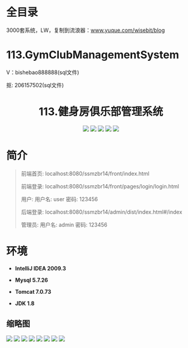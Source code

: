 # 全目录

3000套系统，LW，复制到流浪器：www.yuque.com/wisebit/blog

# 113.GymClubManagementSystem

<p>V：bishebao888888(sql文件)</p>
<p>抠: 206157502(sql文件)</p>


<p><h1 align="center">113.健身房俱乐部管理系统</h1></p>


<p align="center">
	<img src="https://img.shields.io/badge/jdk-1.8-orange.svg"/>
    <img src="https://img.shields.io/badge/Spring-5.x-lightgrey.svg"/>
    <img src="https://img.shields.io/badge/SpringMVC-5.x-lightgrey.svg"/>
    <img src="https://img.shields.io/badge/mybatis-5.x-yellow.svg"/>
    <img src="https://img.shields.io/badge/vue-3.x-blue.svg"/>
</p>

# 简介
>
> 
> 
> 前端首页: localhost:8080/ssmzbr14/front/index.html
>
> 前端登录: localhost:8080/ssmzbr14/front/pages/login/login.html
>
> 用户: 用户名: user 密码: 123456
>
> 后端登录: localhost:8080/ssmzbr14/admin/dist/index.html#/index
>
> 管理员: 用户名: admin 密码: 123456



# 环境

- <b>IntelliJ IDEA 2009.3</b>

- <b>Mysql 5.7.26</b>

- <b>Tomcat 7.0.73</b>

- <b>JDK 1.8</b>




## 缩略图

![](https://bitwise.oss-cn-heyuan.aliyuncs.com/2024/9/10/c676acba-a545-4fd6-8b34-5cd59514dc35.png)
![](https://bitwise.oss-cn-heyuan.aliyuncs.com/2024/9/10/4470d316-f4a3-490f-b12c-b56df3704670.png)
![](https://bitwise.oss-cn-heyuan.aliyuncs.com/2024/9/10/9c021d92-e145-4cb5-881a-9798d941b9dc.png)
![](https://bitwise.oss-cn-heyuan.aliyuncs.com/2024/9/10/bb5d527e-a8f1-4e6d-8a5e-467f2b639b6a.png)
![](https://bitwise.oss-cn-heyuan.aliyuncs.com/2024/9/10/d4dfcb14-477b-4c42-bc58-38739cba47e2.png)
![](https://bitwise.oss-cn-heyuan.aliyuncs.com/2024/9/10/a0170989-cf10-4fdf-91fa-8273a9abf81d.png)
![](https://bitwise.oss-cn-heyuan.aliyuncs.com/2024/9/10/7bdd2730-dc8a-419d-844f-baa6eb353cd7.png)
![](https://bitwise.oss-cn-heyuan.aliyuncs.com/2024/9/10/ee62b917-6183-4536-a4ff-71958fae1aeb.png)



